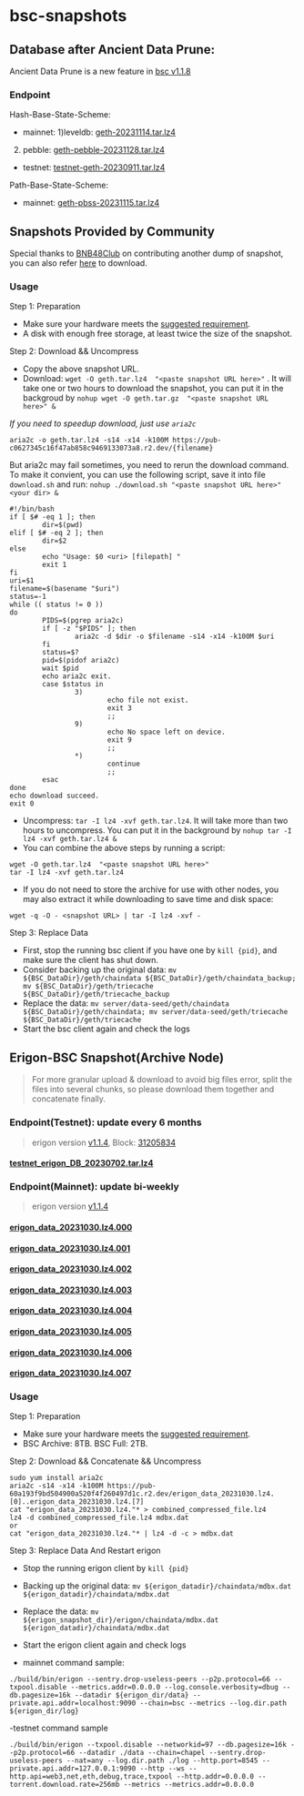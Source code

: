 
# bsc-snapshots


## Database after Ancient Data Prune:

Ancient Data Prune is a new feature in [bsc v1.1.8](https://github.com/bnb-chain/bsc/releases/tag/v1.1.8)


### Endpoint

Hash-Base-State-Scheme:

- mainnet: 1)leveldb: [geth-20231114.tar.lz4](https://pub-c0627345c16f47ab858c9469133073a8.r2.dev/geth-20231114.tar.lz4)
2) pebble: [geth-pebble-20231128.tar.lz4](https://pub-c0627345c16f47ab858c9469133073a8.r2.dev/geth-pebble-20231128.tar.lz4)

- testnet: [testnet-geth-20230911.tar.lz4](https://pub-5809538c476542388ad6ca3e681ea85f.r2.dev/testnet-geth-20230911.tar.lz4)

Path-Base-State-Scheme:

- mainnet: [geth-pbss-20231115.tar.lz4](https://pub-c0627345c16f47ab858c9469133073a8.r2.dev/geth-pbss-20231115.tar.lz4)

## Snapshots Provided by Community

Special thanks to [BNB48Club](https://twitter.com/bnb48club) on contributing another dump of snapshot, you can also refer [here](https://github.com/BNB48Club/bsc-snapshots) to download.



### Usage 

Step 1: Preparation
- Make sure your hardware meets the [suggested requirement](https://docs.bnbchain.org/docs/validator/fullnode).
- A disk with enough free storage, at least twice the size of the snapshot.

Step 2: Download && Uncompress
- Copy the above snapshot URL.
- Download:  `wget -O geth.tar.lz4  "<paste snapshot URL here>"` . It will take one or two hours to download the snapshot, you can put it in the backgroud by `nohup wget -O geth.tar.gz  "<paste snapshot URL here>" &`


*If you need to speedup download, just use `aria2c`*
```
aria2c -o geth.tar.lz4 -s14 -x14 -k100M https://pub-c0627345c16f47ab858c9469133073a8.r2.dev/{filename}
```

But aria2c may fail sometimes, you need to rerun the download command. To make it convient, you can use the following script, save it into file `download.sh` and run: `nohup ./download.sh "<paste snapshot URL here>" <your dir> &`
```
#!/bin/bash
if [ $# -eq 1 ]; then 
        dir=$(pwd)
elif [ $# -eq 2 ]; then 
        dir=$2
else 
        echo "Usage: $0 <uri> [filepath] "
        exit 1
fi
uri=$1
filename=$(basename "$uri")
status=-1
while (( status != 0 ))
do 
        PIDS=$(pgrep aria2c)
        if [ -z "$PIDS" ]; then
                aria2c -d $dir -o $filename -s14 -x14 -k100M $uri
        fi
        status=$?
        pid=$(pidof aria2c)
        wait $pid 
        echo aria2c exit.
        case $status in 
                3)
                        echo file not exist.
                        exit 3
                        ;;
                9)
                        echo No space left on device.
                        exit 9
                        ;;
                *)
                        continue
                        ;;
        esac
done
echo download succeed.
exit 0
```

- Uncompress: `tar -I lz4 -xvf geth.tar.lz4`. It will take more than two hours to uncompress. You can put it in the background by `nohup tar -I lz4 -xvf geth.tar.lz4 &`
- You can combine the above steps by running a script:
```
wget -O geth.tar.lz4  "<paste snapshot URL here>"
tar -I lz4 -xvf geth.tar.lz4
```


- If you do not need to store the archive for use with other nodes, you may also extract it while downloading to save time and disk space:
```
wget -q -O - <snapshot URL> | tar -I lz4 -xvf -
```


Step 3: Replace Data
- First, stop the running bsc client if you have one by `kill {pid}`, and make sure the client has shut down.
- Consider backing up the original data: `mv ${BSC_DataDir}/geth/chaindata ${BSC_DataDir}/geth/chaindata_backup; mv ${BSC_DataDir}/geth/triecache ${BSC_DataDir}/geth/triecache_backup`
- Replace the data: `mv server/data-seed/geth/chaindata ${BSC_DataDir}/geth/chaindata; mv server/data-seed/geth/triecache ${BSC_DataDir}/geth/triecache`
- Start the bsc client again and check the logs


## Erigon-BSC Snapshot(Archive Node)

> For more granular upload & download to avoid big files error, split the files into several chunks, so please download them together and concatenate finally.
### Endpoint(Testnet): update every 6 months
> erigon version [v1.1.4](https://github.com/node-real/bsc-erigon/releases/tag/v1.1.4), Block: [31205834](https://testnet.bscscan.com/block/31205834)
#### [testnet_erigon_DB_20230702.tar.lz4](https://pub-60a193f9bd504900a520f4f260497d1c.r2.dev/testnet_erigon_DB_20230702.tar.lz4/testnet_erigon_DB_20230702.tar.lz4)

### Endpoint(Mainnet): update bi-weekly
> erigon version [v1.1.4](https://github.com/node-real/bsc-erigon/releases/tag/v1.1.4)
#### [erigon_data_20231030.lz4.000](https://pub-60a193f9bd504900a520f4f260497d1c.r2.dev/erigon_data_20231030.lz4.000)
#### [erigon_data_20231030.lz4.001](https://pub-60a193f9bd504900a520f4f260497d1c.r2.dev/erigon_data_20231030.lz4.001)
#### [erigon_data_20231030.lz4.002](https://pub-60a193f9bd504900a520f4f260497d1c.r2.dev/erigon_data_20231030.lz4.002)
#### [erigon_data_20231030.lz4.003](https://pub-60a193f9bd504900a520f4f260497d1c.r2.dev/erigon_data_20231030.lz4.003)
#### [erigon_data_20231030.lz4.004](https://pub-60a193f9bd504900a520f4f260497d1c.r2.dev/erigon_data_20231030.lz4.004)
#### [erigon_data_20231030.lz4.005](https://pub-60a193f9bd504900a520f4f260497d1c.r2.dev/erigon_data_20231030.lz4.005)
#### [erigon_data_20231030.lz4.006](https://pub-60a193f9bd504900a520f4f260497d1c.r2.dev/erigon_data_20231030.lz4.006)
#### [erigon_data_20231030.lz4.007](https://pub-60a193f9bd504900a520f4f260497d1c.r2.dev/erigon_data_20231030.lz4.007)

### Usage

Step 1: Preparation

- Make sure your hardware meets the [suggested requirement](https://github.com/node-real/bsc-erigon#system-requirements).
- BSC Archive: 8TB. BSC Full: 2TB.

Step 2: Download && Concatenate && Uncompress

```
sudo yum install aria2c
aria2c -s14 -x14 -k100M https://pub-60a193f9bd504900a520f4f260497d1c.r2.dev/erigon_data_20231030.lz4.[0]..erigon_data_20231030.lz4.[7]
cat "erigon_data_20231030.lz4."* > combined_compressed_file.lz4
lz4 -d combined_compressed_file.lz4 mdbx.dat
or
cat "erigon_data_20231030.lz4."* | lz4 -d -c > mdbx.dat
```
Step 3: Replace Data And Restart erigon
- Stop the running erigon client by `kill {pid}`
- Backing up the original data: `mv ${erigon_datadir}/chaindata/mdbx.dat  ${erigon_datadir}/chaindata/mdbx.dat `
- Replace the data: `mv ${erigon_snapshot_dir}/erigon/chaindata/mdbx.dat ${erigon_datadir}/chaindata/mdbx.dat`
- Start the erigon client again and check logs

- mainnet command sample: 
```shell
./build/bin/erigon --sentry.drop-useless-peers --p2p.protocol=66 --txpool.disable --metrics.addr=0.0.0.0 --log.console.verbosity=dbug --db.pagesize=16k --datadir ${erigon_dir/data} --private.api.addr=localhost:9090 --chain=bsc --metrics --log.dir.path ${erigon_dir/log}
```
-testnet command sample
```shell
./build/bin/erigon --txpool.disable --networkid=97 --db.pagesize=16k --p2p.protocol=66 --datadir ./data --chain=chapel --sentry.drop-useless-peers --nat=any --log.dir.path ./log --http.port=8545 --private.api.addr=127.0.0.1:9090 --http --ws --http.api=web3,net,eth,debug,trace,txpool --http.addr=0.0.0.0 --torrent.download.rate=256mb --metrics --metrics.addr=0.0.0.0
```


